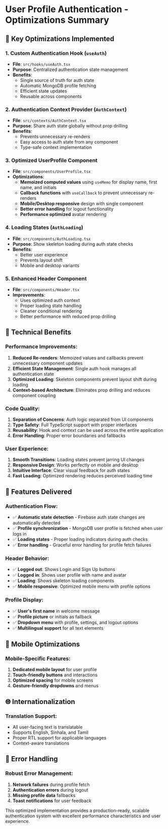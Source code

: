 # User Profile Authentication - Optimizations Summary

## 🚀 Key Optimizations Implemented

### 1. **Custom Authentication Hook (`useAuth`)**
- **File**: `src/hooks/useAuth.tsx`
- **Purpose**: Centralized authentication state management
- **Benefits**:
  - Single source of truth for auth state
  - Automatic MongoDB profile fetching
  - Efficient state updates
  - Reusable across components

### 2. **Authentication Context Provider (`AuthContext`)**
- **File**: `src/contexts/AuthContext.tsx`
- **Purpose**: Share auth state globally without prop drilling
- **Benefits**:
  - Prevents unnecessary re-renders
  - Easy access to auth state from any component
  - Type-safe context implementation

### 3. **Optimized UserProfile Component**
- **File**: `src/components/UserProfile.tsx`
- **Optimizations**:
  - **Memoized computed values** using `useMemo` for display name, first name, and initials
  - **Callback functions** with `useCallback` to prevent unnecessary re-renders
  - **Mobile/Desktop responsive** design with single component
  - **Better error handling** for logout functionality
  - **Performance optimized** avatar rendering

### 4. **Loading States (`AuthLoading`)**
- **File**: `src/components/AuthLoading.tsx`
- **Purpose**: Show skeleton loading during auth state checks
- **Benefits**:
  - Better user experience
  - Prevents layout shift
  - Mobile and desktop variants

### 5. **Enhanced Header Component**
- **File**: `src/components/Header.tsx`
- **Improvements**:
  - Uses optimized auth context
  - Proper loading state handling
  - Cleaner conditional rendering
  - Better performance with reduced prop drilling

## 🔧 Technical Benefits

### Performance Improvements:
1. **Reduced Re-renders**: Memoized values and callbacks prevent unnecessary component updates
2. **Efficient State Management**: Single auth hook manages all authentication state
3. **Optimized Loading**: Skeleton components prevent layout shift during loading
4. **Context-based Architecture**: Eliminates prop drilling and reduces component coupling

### Code Quality:
1. **Separation of Concerns**: Auth logic separated from UI components
2. **Type Safety**: Full TypeScript support with proper interfaces
3. **Reusability**: Hook and context can be used across the entire application
4. **Error Handling**: Proper error boundaries and fallbacks

### User Experience:
1. **Smooth Transitions**: Loading states prevent jarring UI changes
2. **Responsive Design**: Works perfectly on mobile and desktop
3. **Intuitive Interface**: Clear visual feedback for auth states
4. **Fast Loading**: Optimized rendering reduces perceived loading time

## 🎯 Features Delivered

### Authentication Flow:
- ✅ **Automatic state detection** - Firebase auth state changes are automatically detected
- ✅ **Profile synchronization** - MongoDB user profile is fetched when user logs in
- ✅ **Loading states** - Proper loading indicators during auth checks
- ✅ **Error handling** - Graceful error handling for profile fetch failures

### Header Behavior:
- ✅ **Logged out**: Shows Login and Sign Up buttons
- ✅ **Logged in**: Shows user profile with name and avatar
- ✅ **Loading**: Shows skeleton loading components
- ✅ **Mobile responsive**: Optimized mobile menu with profile options

### Profile Display:
- ✅ **User's first name** in welcome message
- ✅ **Profile picture** or initials as fallback
- ✅ **Dropdown menu** with profile, settings, and logout options
- ✅ **Multilingual support** for all text elements

## 📱 Mobile Optimizations

### Mobile-Specific Features:
1. **Dedicated mobile layout** for user profile
2. **Touch-friendly buttons** and interactions
3. **Optimized spacing** for mobile screens
4. **Gesture-friendly dropdowns** and menus

## 🌐 Internationalization

### Translation Support:
- All user-facing text is translatable
- Supports English, Sinhala, and Tamil
- Proper RTL support for applicable languages
- Context-aware translations

## 🚨 Error Handling

### Robust Error Management:
1. **Network failures** during profile fetch
2. **Authentication errors** during logout
3. **Missing profile data** fallbacks
4. **Toast notifications** for user feedback

This optimized implementation provides a production-ready, scalable authentication system with excellent performance characteristics and user experience.
